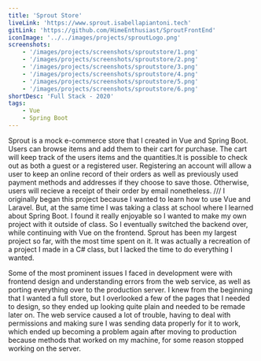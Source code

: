 ```yaml
---
title: 'Sprout Store'
liveLink: 'https://www.sprout.isabellapiantoni.tech'
gitLink: 'https://github.com/HimeEnthusiast/SproutFrontEnd'
iconImage: '../../images/projects/sproutLogo.png'
screenshots:
    - '/images/projects/screenshots/sproutstore/1.png'
    - '/images/projects/screenshots/sproutstore/2.png'
    - '/images/projects/screenshots/sproutstore/3.png'
    - '/images/projects/screenshots/sproutstore/4.png'
    - '/images/projects/screenshots/sproutstore/5.png'
    - '/images/projects/screenshots/sproutstore/6.png'
shortDesc: 'Full Stack - 2020'
tags:
    - Vue
    - Spring Boot
---
```


Sprout is a mock e-commerce store that I created in Vue and Spring Boot. Users can browse items and add them to their cart for purchase. The cart will keep track of the users items and the quantities.It is possible to check out as both a guest or a registered user. Registering an account will allow a user to keep an online record of their orders as well as previously used payment methods and addresses if they choose to save those. Otherwise, users will recieve a receipt of their order by email nonetheless. /// I originally began this project because I wanted to learn how to use Vue and Laravel. But, at the same time I was taking a class at school where I learned about Spring Boot. I found it really enjoyable so I wanted to make my own project with it outside of class. So I eventually switched the backend over, while continuing with Vue on the frontend. Sprout has been my largest project so far, with the most time spent on it. It was actually a recreation of a project I made in a C# class, but I lacked the time to do everything I wanted. 

Some of the most prominent issues I faced in development were with frontend design and understanding errors from the web service, as well as porting everything over to the production server. I knew from the beginning that I wanted a full store, but I overlooked a few of the pages that I needed to design, so they ended up looking quite plain and needed to be remade later on. The web service caused a lot of trouble, having to deal with permissions and making sure I was sending data properly for it to work, which ended up becoming a problem again after moving to production because methods that worked on my machine, for some reason stopped working on the server.